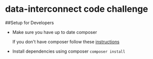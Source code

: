 # data-interconnect code challenge

##Setup for Developers

 - Make sure you have up to date composer

    If you don't have composer follow these [instructions](https://getcomposer.org/download/)

 - Install dependencies using composer
    `composer install`
